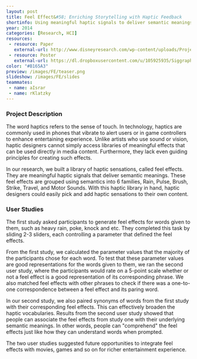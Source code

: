 ```yaml
---
layout: post
title: Feel Effect&#58; Enriching Storytelling with Haptic Feedback
shortinfo: Using meaningful haptic signals to deliver semantic meanings in stories for children.
year: 2014
categories: [Research, HCI]
resources: 
 - resource: Paper
   external-url: http://www.disneyresearch.com/wp-content/uploads/Project_FeelEffects_SAP2014_paper.pdf
 - resource: Poster
   external-url: https://dl.dropboxusercontent.com/u/105925935/Siggraph_poster_v6-01.png 
color: "#B165A3"
preview: /images/FE/teaser.png
slideshow: /images/FE/slides
teammates:
 - name: aIsrar
 - name: rKlatzky
---
```


### Project Description
The word haptics refers to the sense of touch. In technology, haptics are commonly used in phones that vibrate to alert users or in game controllers to enhance entertaining experience. Unlike artists who use sound or vision, haptic designers cannot simply access libraries of meaningful effects that can be used directly in media content. Furthermore, they lack even guiding principles for creating such effects.

In our research, we built a library of haptic sensations, called feel effects. They are meaningful haptic signals that deliver semantic meanings. These feel effects are grouped using semantics into 6 families, Rain, Pulse, Brush, Strike, Travel, and Motor Sounds. With this haptic library in hand, haptic designers could easily pick and add haptic sensations to their own content.

### User Studies
The first study asked participants to generate feel effects for words given to them, such as heavy rain, poke, knock and etc. They completed this task by sliding 2-3 sliders, each controlling a parameter that defined the feel effects.

From the first study, we calculated the parameter values that the majority of the participants chose for each word. To test that these parameter values are good representations for the words given to them, we ran the second user study, where the participants would rate on a 5-point scale whether or not a feel effect is a good representation of its corresponding phrase. We also matched feel effects with other phrases to check if there was a one-to-one correspondence between a feel effect and its paring word.

In our second study, we also paired synonyms of words from the first study with their corresponding feel effects. This can effectively broaden the haptic vocabularies. Results from the second user study showed that people can associate the feel effects from study one with their underlying semantic meanings. In other words, people can "comprehend" the feel effects just like how they can understand words when prompted.

The two user studies suggested future opportunities to integrate feel effects with movies, games and so on for richer entertainment experience.